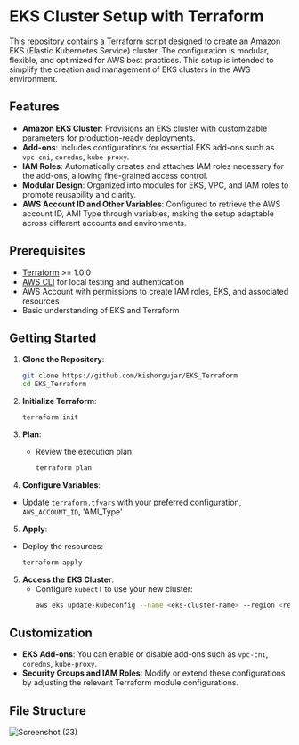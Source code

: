 # EKS Cluster Setup with Terraform

This repository contains a Terraform script designed to create an Amazon EKS (Elastic Kubernetes Service) cluster. The configuration is modular, flexible, and optimized for AWS best practices. This setup is intended to simplify the creation and management of EKS clusters in the AWS environment.

## Features

- **Amazon EKS Cluster**: Provisions an EKS cluster with customizable parameters for production-ready deployments.
- **Add-ons**: Includes configurations for essential EKS add-ons such as `vpc-cni`, `coredns`, `kube-proxy`.
- **IAM Roles**: Automatically creates and attaches IAM roles necessary for the add-ons, allowing fine-grained access control.
- **Modular Design**: Organized into modules for EKS, VPC, and IAM roles to promote reusability and clarity.
- **AWS Account ID and Other Variables**: Configured to retrieve the AWS account ID, AMI Type through variables, making the setup adaptable across different accounts and environments.

## Prerequisites

- [Terraform](https://www.terraform.io/downloads.html) >= 1.0.0
- [AWS CLI](https://aws.amazon.com/cli/) for local testing and authentication
- AWS Account with permissions to create IAM roles, EKS, and associated resources
- Basic understanding of EKS and Terraform

 ## Getting Started

1. **Clone the Repository**:
   ```bash
   git clone https://github.com/Kishorgujar/EKS_Terraform
   cd EKS_Terraform 

2. **Initialize Terraform**:
   ```bash
   terraform init
   ```

3. **Plan**:
   - Review the execution plan:
     ```bash
     terraform plan
     ```
 4. **Configure Variables**:
   - Update `terraform.tfvars` with your preferred configuration, `AWS_ACCOUNT_ID`, 'AMI_Type'
  
 5. **Apply**:
   - Deploy the resources:
     ```bash
     terraform apply
     ```

5. **Access the EKS Cluster**:
   - Configure `kubectl` to use your new cluster:
     ```bash
     aws eks update-kubeconfig --name <eks-cluster-name> --region <region>
     ```

## Customization

- **EKS Add-ons**: You can enable or disable add-ons such as `vpc-cni`, `coredns`, `kube-proxy`.
- **Security Groups and IAM Roles**: Modify or extend these configurations by adjusting the relevant Terraform module configurations.
  
## File Structure
![Screenshot (23)](https://github.com/user-attachments/assets/b47dbeac-4bf8-49f2-94bd-680d9979c8c5)


